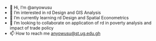 - 👋 Hi, I’m @anyowusu
- 👀 I’m interested in rd Design and GIS Analysis 
- 🌱 I’m currently learning rd Design and Spatial Econometrics
- 💞️ I’m looking to collaborate on application of rd in poverty analysis and impact of trade policy 
- 📫 How to reach me anyowusu@st.ug.edu.gh

<!---
anyowusu/anyowusu is a ✨ special ✨ repository because its `README.md` (this file) appears on your GitHub profile.
You can click the Preview link to take a look at your changes.
--->
